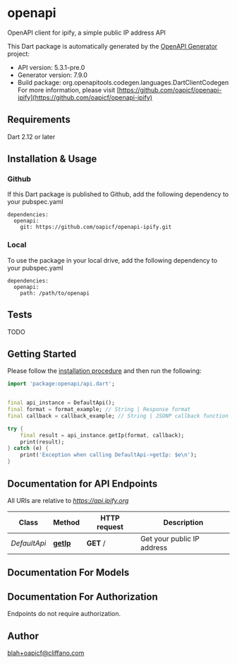 # openapi
OpenAPI client for ipify, a simple public IP address API

This Dart package is automatically generated by the [OpenAPI Generator](https://openapi-generator.tech) project:

- API version: 5.3.1-pre.0
- Generator version: 7.9.0
- Build package: org.openapitools.codegen.languages.DartClientCodegen
For more information, please visit [https://github.com/oapicf/openapi-ipify](https://github.com/oapicf/openapi-ipify)

## Requirements

Dart 2.12 or later

## Installation & Usage

### Github
If this Dart package is published to Github, add the following dependency to your pubspec.yaml
```
dependencies:
  openapi:
    git: https://github.com/oapicf/openapi-ipify.git
```

### Local
To use the package in your local drive, add the following dependency to your pubspec.yaml
```
dependencies:
  openapi:
    path: /path/to/openapi
```

## Tests

TODO

## Getting Started

Please follow the [installation procedure](#installation--usage) and then run the following:

```dart
import 'package:openapi/api.dart';


final api_instance = DefaultApi();
final format = format_example; // String | Response format
final callback = callback_example; // String | JSONP callback function name

try {
    final result = api_instance.getIp(format, callback);
    print(result);
} catch (e) {
    print('Exception when calling DefaultApi->getIp: $e\n');
}

```

## Documentation for API Endpoints

All URIs are relative to *https://api.ipify.org*

Class | Method | HTTP request | Description
------------ | ------------- | ------------- | -------------
*DefaultApi* | [**getIp**](doc//DefaultApi.md#getip) | **GET** / | Get your public IP address


## Documentation For Models



## Documentation For Authorization

Endpoints do not require authorization.


## Author

blah+oapicf@cliffano.com

